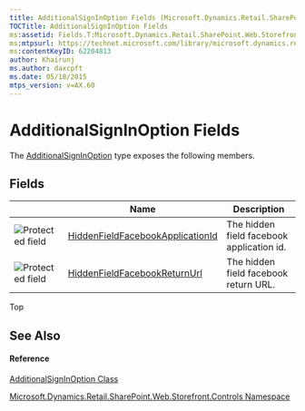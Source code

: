 ```yaml
---
title: AdditionalSignInOption Fields (Microsoft.Dynamics.Retail.SharePoint.Web.Storefront.Controls)
TOCTitle: AdditionalSignInOption Fields
ms:assetid: Fields.T:Microsoft.Dynamics.Retail.SharePoint.Web.Storefront.Controls.AdditionalSignInOption
ms:mtpsurl: https://technet.microsoft.com/library/microsoft.dynamics.retail.sharepoint.web.storefront.controls.additionalsigninoption_fields(v=AX.60)
ms:contentKeyID: 62204813
author: Khairunj
ms.author: daxcpft
ms.date: 05/18/2015
mtps_version: v=AX.60
---
```


# AdditionalSignInOption Fields

The [AdditionalSignInOption](additionalsigninoption-class-microsoft-dynamics-retail-sharepoint-web-storefront-controls.md) type exposes the following members.

## Fields

<table>
<thead>
<tr class="header">
<th> </th>
<th>Name</th>
<th>Description</th>
</tr>
</thead>
<tbody>
<tr class="odd">
<td><img src="images/Dn966702.protfield(en-us,AX.60).gif" title="Protected field" alt="Protected field" /></td>
<td><a href="additionalsigninoption-hiddenfieldfacebookapplicationid-field-microsoft-dynamics-retail-sharepoint-web-storefront-controls.md">HiddenFieldFacebookApplicationId</a></td>
<td>The hidden field facebook application id.</td>
</tr>
<tr class="even">
<td><img src="images/Dn966702.protfield(en-us,AX.60).gif" title="Protected field" alt="Protected field" /></td>
<td><a href="additionalsigninoption-hiddenfieldfacebookreturnurl-field-microsoft-dynamics-retail-sharepoint-web-storefront-controls.md">HiddenFieldFacebookReturnUrl</a></td>
<td>The hidden field facebook return URL.</td>
</tr>
</tbody>
</table>


Top

## See Also

#### Reference

[AdditionalSignInOption Class](additionalsigninoption-class-microsoft-dynamics-retail-sharepoint-web-storefront-controls.md)

[Microsoft.Dynamics.Retail.SharePoint.Web.Storefront.Controls Namespace](microsoft-dynamics-retail-sharepoint-web-storefront-controls-namespace.md)

